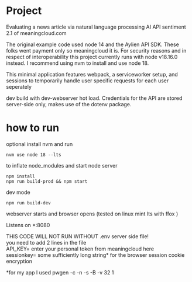 # Project

Evaluating a news article via natural language processing AI API sentiment 2.1 of meaningcloud.com

The original example code used node 14 and the Aylien API SDK. These folks went payment only so meaningcloud it is.
For security reasons and in respect of interoperability this project currently runs with node v18.16.0
instead. 
I recommend using nvm to install and use node 18. 

This minimal application features webpack, a serviceworker setup, and sessions to temporarily handle user specific requests for each user seperately

dev  build with dev-webserver hot load.
Credentials for the API are stored server-side only, makes use of the dotenv package.

# how to run
optional
install nvm
and run
```
nvm use node 18 --lts
``` 
to inflate node_modules and start node server
```
npm install
npm run build-prod && npm start
```

dev mode 
```
npm run build-dev
```
webserver starts and browser opens (tested on linux mint lts with ffox )

Listens on *:8080


THIS CODE WILL NOT RUN WITHOUT .env server side file!  
you need to add 2 lines in the file  
API_KEY=   enter your personal token from meaningcloud here  
sessionkey= some  sufficiently long string* for the browser session cookie encryption  
  
 *for my app I used pwgen -c -n -s -B -v 32 1   
